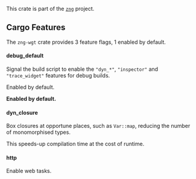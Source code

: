 <!--do doc --readme header-->
This crate is part of the [`zng`](https://github.com/zng-ui/zng?tab=readme-ov-file#crates) project.


<!--do doc --readme features-->
## Cargo Features


The `zng-wgt` crate provides 3 feature flags, 1 enabled by default.

#### debug_default
Signal the build script to enable the `"dyn_*"`, `"inspector"` and `"trace_widget"` features for debug builds.

Enabled by default.



 **Enabled by default.**

#### dyn_closure
Box closures at opportune places, such as `Var::map`, reducing the number of monomorphised types.

This speeds-up compilation time at the cost of runtime.


#### http
Enable web tasks.


<!--do doc --readme #SECTION-END-->


